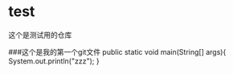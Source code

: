# test
这个是测试用的仓库

###这个是我的第一个git文件
	public static void main(String[] args){
		System.out.println("zzz");
	}
